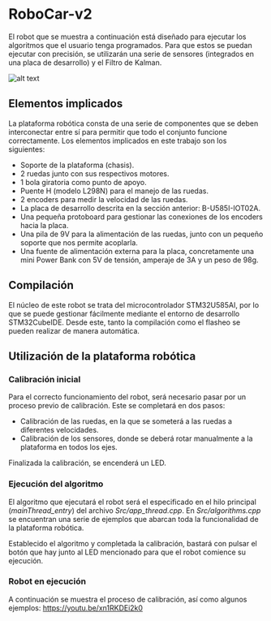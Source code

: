 # RoboCar-v2

El robot que se muestra a continuación está diseñado para ejecutar los algoritmos que el usuario tenga programados. Para que estos se puedan ejecutar con precisión, se utilizarán una serie de sensores (integrados en una placa de desarrollo) y el Filtro de Kalman.

![alt text](https://github.com/Andresitositoses/RoboCar-v2/tree/main/images/delantera.png)

## Elementos implicados

La plataforma robótica consta de una serie de componentes que se deben interconectar
entre sí para permitir que todo el conjunto funcione correctamente. Los elementos implicados
en este trabajo son los siguientes:

- Soporte de la plataforma (chasis).
- 2 ruedas junto con sus respectivos motores.
- 1 bola giratoria como punto de apoyo.
- Puente H (modelo L298N) para el manejo de las ruedas.
- 2 encoders para medir la velocidad de las ruedas.
- La placa de desarrollo descrita en la sección anterior: B-U585I-IOT02A.
- Una pequeña protoboard para gestionar las conexiones de los encoders hacia la placa.
- Una pila de 9V para la alimentación de las ruedas, junto con un pequeño soporte que nos permite acoplarla.
- Una fuente de alimentación externa para la placa, concretamente una mini Power Bank con 5V de tensión, amperaje de 3A y un peso de 98g.

## Compilación

El núcleo de este robot se trata del microcontrolador STM32U585AI, por lo que se puede gestionar fácilmente mediante el entorno de desarrollo STM32CubeIDE. Desde este, tanto la compilación como el flasheo se pueden realizar de manera automática.

## Utilización de la plataforma robótica

### Calibración inicial

Para el correcto funcionamiento del robot, será necesario pasar por un proceso previo de calibración. Este se completará en dos pasos:
- Calibración de las ruedas, en la que se someterá a las ruedas a diferentes velocidades.
- Calibración de los sensores, donde se deberá rotar manualmente a la plataforma en todos los ejes.

Finalizada la calibración, se encenderá un LED.

### Ejecución del algoritmo

El algoritmo que ejecutará el robot será el especificado en el hilo principal (*mainThread_entry*) del archivo *Src/app_thread.cpp*. En *Src/algorithms.cpp* se encuentran una serie de ejemplos que abarcan toda la funcionalidad de la plataforma robótica.

Establecido el algoritmo y completada la calibración, bastará con pulsar el botón que hay junto al LED mencionado para que el robot comience su ejecución.

### Robot en ejecución

A continuación se muestra el proceso de calibración, así como algunos ejemplos: https://youtu.be/xn1RKDEi2k0
